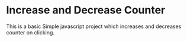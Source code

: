 # Increase and Decrease Counter

This is a basic Simple javascript project which increases and decreases counter on clicking.